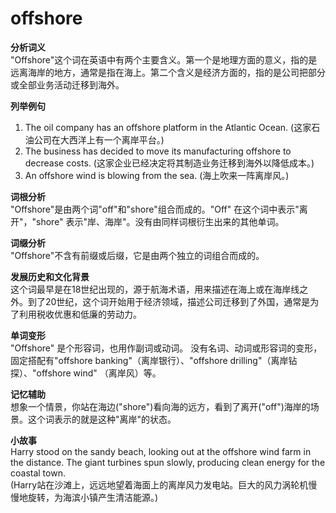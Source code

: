 # offshore

**分析词义**  
"Offshore"这个词在英语中有两个主要含义。第一个是地理方面的意义，指的是远离海岸的地方，通常是指在海上。第二个含义是经济方面的，指的是公司把部分或全部业务活动迁移到海外。

  

**列举例句**

  

1.  The oil company has an offshore platform in the Atlantic Ocean. (这家石油公司在大西洋上有一个离岸平台。)
2.  The business has decided to move its manufacturing offshore to decrease costs. (这家企业已经决定将其制造业务迁移到海外以降低成本。)
3.  An offshore wind is blowing from the sea. (海上吹来一阵离岸风。)

  

**词根分析**  
"Offshore"是由两个词"off"和"shore"组合而成的。"Off" 在这个词中表示"离开"，"shore" 表示"岸、海岸"。没有由同样词根衍生出来的其他单词。

  

**词缀分析**  
"Offshore"不含有前缀或后缀，它是由两个独立的词组合而成的。

  

**发展历史和文化背景**  
这个词最早是在18世纪出现的，源于航海术语，用来描述在海上或在海岸线之外。到了20世纪，这个词开始用于经济领域，描述公司迁移到了外国，通常是为了利用税收优惠和低廉的劳动力。

  

**单词变形**  
"Offshore" 是个形容词，也用作副词或动词。 没有名词、动词或形容词的变形， 固定搭配有"offshore banking"（离岸银行）、"offshore drilling"（离岸钻探）、"offshore wind" （离岸风）等。

  

**记忆辅助**  
想象一个情景，你站在海边("shore")看向海的远方，看到了离开("off")海岸的场景。这个词表示的就是这种"离岸"的状态。

  

**小故事**  
Harry stood on the sandy beach, looking out at the offshore wind farm in the distance. The giant turbines spun slowly, producing clean energy for the coastal town.  
(Harry站在沙滩上，远远地望着海面上的离岸风力发电站。巨大的风力涡轮机慢慢地旋转，为海滨小镇产生清洁能源。)
